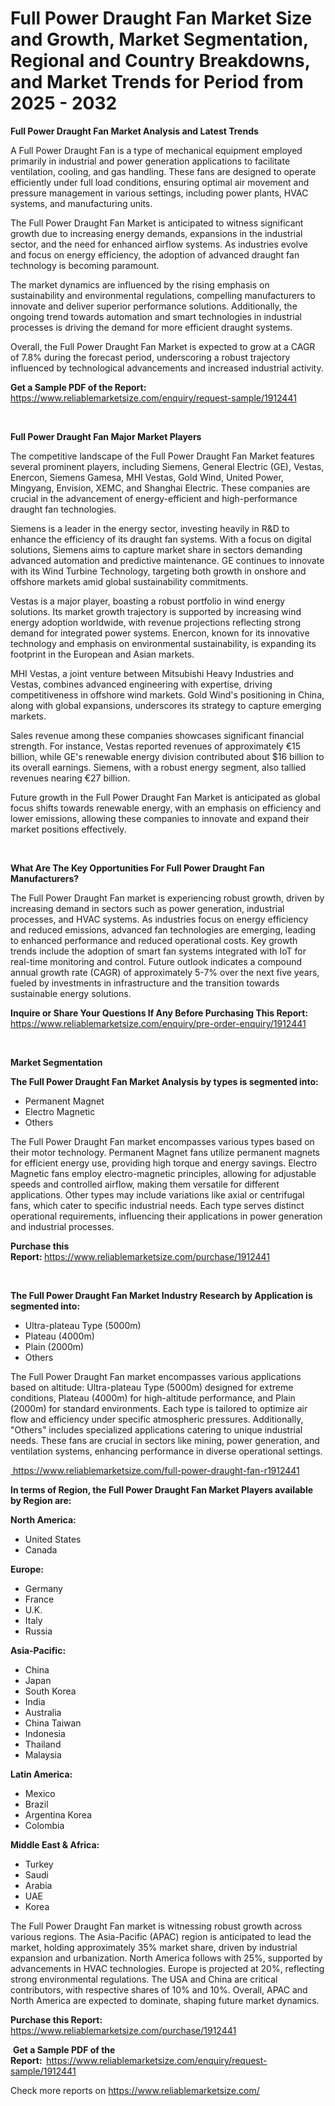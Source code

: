<p><h1>Full Power Draught Fan Market Size and Growth, Market Segmentation, Regional and Country Breakdowns, and Market Trends for Period from 2025 -  2032</h1></p><p><strong>Full Power Draught Fan Market Analysis and Latest Trends</strong></p>
<p><p>A Full Power Draught Fan is a type of mechanical equipment employed primarily in industrial and power generation applications to facilitate ventilation, cooling, and gas handling. These fans are designed to operate efficiently under full load conditions, ensuring optimal air movement and pressure management in various settings, including power plants, HVAC systems, and manufacturing units.</p><p>The Full Power Draught Fan Market is anticipated to witness significant growth due to increasing energy demands, expansions in the industrial sector, and the need for enhanced airflow systems. As industries evolve and focus on energy efficiency, the adoption of advanced draught fan technology is becoming paramount. </p><p>The market dynamics are influenced by the rising emphasis on sustainability and environmental regulations, compelling manufacturers to innovate and deliver superior performance solutions. Additionally, the ongoing trend towards automation and smart technologies in industrial processes is driving the demand for more efficient draught systems. </p><p>Overall, the Full Power Draught Fan Market is expected to grow at a CAGR of 7.8% during the forecast period, underscoring a robust trajectory influenced by technological advancements and increased industrial activity.</p></p>
<p><strong>Get a Sample PDF of the Report:&nbsp;</strong> <a href="https://www.reliablemarketsize.com/enquiry/request-sample/1912441?utm_campaign=2005&utm_medium=2&utm_source=Github&utm_content=ia&utm_term=01032025&utm_id=full-power-draught-fan">https://www.reliablemarketsize.com/enquiry/request-sample/1912441</a></p>
<p>&nbsp;</p>
<p><strong>Full Power Draught Fan Major Market Players</strong></p>
<p><p>The competitive landscape of the Full Power Draught Fan Market features several prominent players, including Siemens, General Electric (GE), Vestas, Enercon, Siemens Gamesa, MHI Vestas, Gold Wind, United Power, Mingyang, Envision, XEMC, and Shanghai Electric. These companies are crucial in the advancement of energy-efficient and high-performance draught fan technologies.</p><p>Siemens is a leader in the energy sector, investing heavily in R&D to enhance the efficiency of its draught fan systems. With a focus on digital solutions, Siemens aims to capture market share in sectors demanding advanced automation and predictive maintenance. GE continues to innovate with its Wind Turbine Technology, targeting both growth in onshore and offshore markets amid global sustainability commitments.</p><p>Vestas is a major player, boasting a robust portfolio in wind energy solutions. Its market growth trajectory is supported by increasing wind energy adoption worldwide, with revenue projections reflecting strong demand for integrated power systems. Enercon, known for its innovative technology and emphasis on environmental sustainability, is expanding its footprint in the European and Asian markets.</p><p>MHI Vestas, a joint venture between Mitsubishi Heavy Industries and Vestas, combines advanced engineering with expertise, driving competitiveness in offshore wind markets. Gold Wind's positioning in China, along with global expansions, underscores its strategy to capture emerging markets.</p><p>Sales revenue among these companies showcases significant financial strength. For instance, Vestas reported revenues of approximately €15 billion, while GE's renewable energy division contributed about $16 billion to its overall earnings. Siemens, with a robust energy segment, also tallied revenues nearing €27 billion.</p><p>Future growth in the Full Power Draught Fan Market is anticipated as global focus shifts towards renewable energy, with an emphasis on efficiency and lower emissions, allowing these companies to innovate and expand their market positions effectively.</p></p>
<p>&nbsp;</p>
<p><strong>What Are The Key Opportunities For Full Power Draught Fan Manufacturers?</strong></p>
<p><p>The Full Power Draught Fan market is experiencing robust growth, driven by increasing demand in sectors such as power generation, industrial processes, and HVAC systems. As industries focus on energy efficiency and reduced emissions, advanced fan technologies are emerging, leading to enhanced performance and reduced operational costs. Key growth trends include the adoption of smart fan systems integrated with IoT for real-time monitoring and control. Future outlook indicates a compound annual growth rate (CAGR) of approximately 5-7% over the next five years, fueled by investments in infrastructure and the transition towards sustainable energy solutions.</p></p>
<p><strong>Inquire or Share Your Questions If Any Before Purchasing This Report:</strong> <a href="https://www.reliablemarketsize.com/enquiry/pre-order-enquiry/1912441?utm_campaign=2005&utm_medium=2&utm_source=Github&utm_content=ia&utm_term=01032025&utm_id=full-power-draught-fan">https://www.reliablemarketsize.com/enquiry/pre-order-enquiry/1912441</a></p>
<p>&nbsp;</p>
<p><strong>Market Segmentation</strong></p>
<p><strong>The Full Power Draught Fan Market Analysis by types is segmented into:</strong></p>
<p><ul><li>Permanent Magnet</li><li>Electro Magnetic</li><li>Others</li></ul></p>
<p><p>The Full Power Draught Fan market encompasses various types based on their motor technology. Permanent Magnet fans utilize permanent magnets for efficient energy use, providing high torque and energy savings. Electro Magnetic fans employ electro-magnetic principles, allowing for adjustable speeds and controlled airflow, making them versatile for different applications. Other types may include variations like axial or centrifugal fans, which cater to specific industrial needs. Each type serves distinct operational requirements, influencing their applications in power generation and industrial processes.</p></p>
<p><strong>Purchase this Report:&nbsp;</strong><a href="https://www.reliablemarketsize.com/purchase/1912441?utm_campaign=2005&utm_medium=2&utm_source=Github&utm_content=ia&utm_term=01032025&utm_id=full-power-draught-fan">https://www.reliablemarketsize.com/purchase/1912441</a></p>
<p>&nbsp;</p>
<p><strong>The Full Power Draught Fan Market Industry Research by Application is segmented into:</strong></p>
<p><ul><li>Ultra-plateau Type (5000m)</li><li>Plateau (4000m)</li><li>Plain (2000m)</li><li>Others</li></ul></p>
<p><p>The Full Power Draught Fan market encompasses various applications based on altitude: Ultra-plateau Type (5000m) designed for extreme conditions, Plateau (4000m) for high-altitude performance, and Plain (2000m) for standard environments. Each type is tailored to optimize air flow and efficiency under specific atmospheric pressures. Additionally, "Others" includes specialized applications catering to unique industrial needs. These fans are crucial in sectors like mining, power generation, and ventilation systems, enhancing performance in diverse operational settings.</p></p>
<p><a href="https://www.reliablemarketsize.com/full-power-draught-fan-r1912441?utm_campaign=2005&utm_medium=2&utm_source=Github&utm_content=ia&utm_term=01032025&utm_id=full-power-draught-fan">&nbsp;https://www.reliablemarketsize.com/full-power-draught-fan-r1912441</a></p>
<p><strong>In terms of Region, the Full Power Draught Fan Market Players available by Region are:</strong></p>
<p>
    <p> <strong> North America: </strong>
        <ul>
            <li>United States</li>
            <li>Canada</li>
        </ul>
        </p> 
    <p> <strong> Europe: </strong>
        <ul>
            <li>Germany</li>
            <li>France</li>
            <li>U.K.</li>
            <li>Italy</li>
            <li>Russia</li>
        </ul>
        </p> 
    <p> <strong> Asia-Pacific: </strong>
        <ul>
            <li>China</li>
            <li>Japan</li>
            <li>South Korea</li>
            <li>India</li>
            <li>Australia</li>
            <li>China Taiwan</li>
            <li>Indonesia</li>
            <li>Thailand</li>
            <li>Malaysia</li>
        </ul>
        </p> 
    <p> <strong> Latin America: </strong>
        <ul>
            <li>Mexico</li>
            <li>Brazil</li>
            <li>Argentina Korea</li>
            <li>Colombia</li>
        </ul>
        </p> 
    <p> <strong> Middle East & Africa: </strong>
        <ul>
            <li>Turkey</li>
            <li>Saudi</li>
            <li>Arabia</li>
            <li>UAE</li>
            <li>Korea</li>
        </ul>
    </p>
    </p>
<p><p>The Full Power Draught Fan market is witnessing robust growth across various regions. The Asia-Pacific (APAC) region is anticipated to lead the market, holding approximately 35% market share, driven by industrial expansion and urbanization. North America follows with 25%, supported by advancements in HVAC technologies. Europe is projected at 20%, reflecting strong environmental regulations. The USA and China are critical contributors, with respective shares of 10% and 10%. Overall, APAC and North America are expected to dominate, shaping future market dynamics.</p></p>
<p><strong>Purchase this Report: </strong><a href="https://www.reliablemarketsize.com/purchase/1912441?utm_campaign=2005&utm_medium=2&utm_source=Github&utm_content=ia&utm_term=01032025&utm_id=full-power-draught-fan">https://www.reliablemarketsize.com/purchase/1912441</a></p>
<p>&nbsp;<strong>Get a Sample PDF of the Report:&nbsp;&nbsp;</strong><a href="https://www.reliablemarketsize.com/enquiry/request-sample/1912441?utm_campaign=2005&utm_medium=2&utm_source=Github&utm_content=ia&utm_term=01032025&utm_id=full-power-draught-fan">https://www.reliablemarketsize.com/enquiry/request-sample/1912441</a></p>
<p><strong></strong></p>
<p>Check more reports on <a href="https://www.reliablemarketsize.com/?utm_campaign=2005&utm_medium=2&utm_source=Github&utm_content=ia&utm_term=01032025&utm_id=full-power-draught-fan">https://www.reliablemarketsize.com/</a></p>
